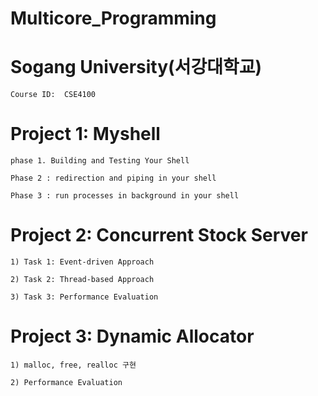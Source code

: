 # Multicore_Programming
# Sogang University(서강대학교)
    Course ID:  CSE4100 
# Project 1: Myshell

    phase 1. Building and Testing Your Shell
  
    Phase 2 : redirection and piping in your shell
  
    Phase 3 : run processes in background in your shell

# Project 2: Concurrent Stock Server
    1) Task 1: Event-driven Approach 

    2) Task 2: Thread-based Approach
  
    3) Task 3: Performance Evaluation 

# Project 3: Dynamic Allocator
    1) malloc, free, realloc 구현
    
    2) Performance Evaluation 
